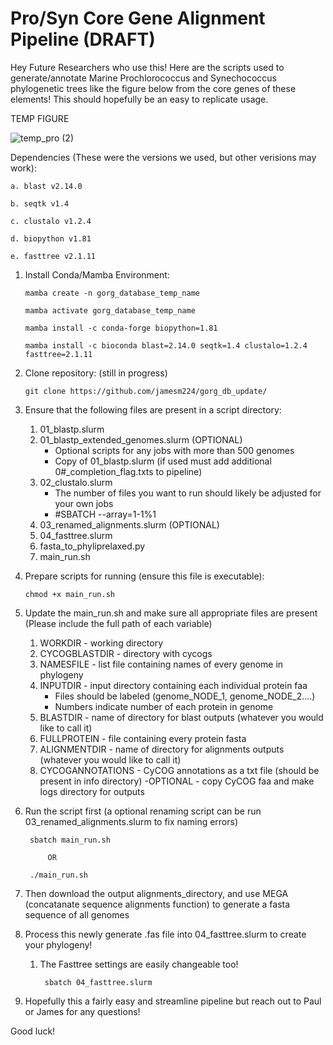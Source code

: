 # Pro/Syn Core Gene Alignment Pipeline (DRAFT)
Hey Future Researchers who use this! Here are the scripts used to generate/annotate Marine Prochlorococcus and Synechococcus phylogenetic trees like the figure below from the core genes of these elements! This should hopefully be an easy to replicate usage.

TEMP FIGURE

![temp_pro (2)](https://github.com/jamesm224/gorg_db_update/assets/86495895/c7b55bad-612a-4d8f-874e-4b1569f18fe3)

Dependencies (These were the versions we used, but other verisions may work):

    a. blast v2.14.0

    b. seqtk v1.4

    c. clustalo v1.2.4

    d. biopython v1.81

    e. fasttree v2.1.11


    
1. Install Conda/Mamba Environment:

       mamba create -n gorg_database_temp_name
   
       mamba activate gorg_database_temp_name

       mamba install -c conda-forge biopython=1.81

       mamba install -c bioconda blast=2.14.0 seqtk=1.4 clustalo=1.2.4 fasttree=2.1.11

3. Clone repository: (still in progress)

       git clone https://github.com/jamesm224/gorg_db_update/
   
4. Ensure that the following files are present in a script directory:
    1. 01_blastp.slurm
    2. 01_blastp_extended_genomes.slurm (OPTIONAL)
        - Optional scripts for any jobs with more than 500 genomes
        - Copy of 01_blastp.slurm (if used must add additional 0#_completion_flag.txts to pipeline)
    3. 02_clustalo.slurm
        - The number of files you want to run should likely be adjusted for your own jobs
        - #SBATCH --array=1-1%1
    4. 03_renamed_alignments.slurm (OPTIONAL)
    5. 04_fasttree.slurm
    6. fasta_to_phyliprelaxed.py
    7. main_run.sh
  
5. Prepare scripts for running (ensure this file is executable):

       chmod +x main_run.sh

6. Update the main_run.sh and make sure all appropriate files are present 
(Please include the full path of each variable)
    1. WORKDIR - working directory
    2. CYCOGBLASTDIR - directory with cycogs
    3. NAMESFILE - list file containing names of every genome in phylogeny
    4. INPUTDIR - input directory containing each individual protein faa
        - Files should be labeled (genome_NODE_1, genome_NODE_2....)
        - Numbers indicate number of each protein in genome
    5. BLASTDIR - name of directory for blast outputs (whatever you would like to call it)
    6. FULLPROTEIN - file containing every protein fasta
    7. ALIGNMENTDIR - name of directory for alignments outputs (whatever you would like to call it)
    8. CYCOGANNOTATIONS - CyCOG annotations as a txt file (should be present in info directory)
        -OPTIONAL - copy CyCOG faa and make logs directory for outputs

7. Run the script first (a optional renaming script can be run 03_renamed_alignments.slurm to fix naming errors)

        sbatch main_run.sh
   
            OR
   
        ./main_run.sh

8. Then download the output alignments_directory, and use MEGA (concatanate sequence alignments function) to generate a fasta sequence of all genomes
9. Process this newly generate .fas file into 04_fasttree.slurm to create your phylogeny!
    1. The Fasttree settings are easily changeable too!

            sbatch 04_fasttree.slurm

10. Hopefully this a fairly easy and streamline pipeline but reach out to Paul or James for any questions!


Good luck!



